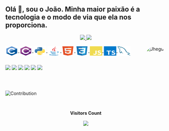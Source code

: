 ## Olá 👋, sou o João. Minha maior paixão é a tecnologia e o modo de via que ela nos proporciona. 

<div align="center">
  <a href="https://github.com/jheguesch">
  <img height="135em" src="https://github-readme-stats.vercel.app/api?username=jheguesch&show_icons=true&theme=monokai&include_all_commits=true&count_private=true"/>
  <img height="135em" src="https://github-readme-stats.vercel.app/api/top-langs/?username=jheguesch&layout=compact&langs_count=7&theme=monokai"/>
</div>

<div style="display: inline_block"><br>
  <img align="center" alt="Jhegue-C" height="30" width="40" src="https://raw.githubusercontent.com/devicons/devicon/master/icons/c/c-original.svg">
  <img align="center" alt="Jhegue-Csharp" height="30" width="40" src="https://raw.githubusercontent.com/devicons/devicon/master/icons/csharp/csharp-original.svg">
  <img align="center" alt="Jhegue-Python" height="30" width="40" src="https://raw.githubusercontent.com/devicons/devicon/master/icons/python/python-original.svg">
  <img align="center" alt="Jhegue-Java" height="30" width="40" src="https://github.com/devicons/devicon/blob/master/icons/java/java-original.svg">
  <img align="center" alt="Jhegue-HTML" height="30" width="40" src="https://raw.githubusercontent.com/devicons/devicon/master/icons/html5/html5-original.svg">
  <img align="center" alt="Jhegue-CSS" height="30" width="40" src="https://raw.githubusercontent.com/devicons/devicon/master/icons/css3/css3-original.svg">
  <img align="center" alt="Jhegue-Js" height="30" width="40" src="https://raw.githubusercontent.com/devicons/devicon/master/icons/javascript/javascript-plain.svg">
  <img align="center" alt="Jhegue-Ts" height="30" width="40" src="https://raw.githubusercontent.com/devicons/devicon/master/icons/typescript/typescript-plain.svg">
  <img align="center" alt="Jhegue-MySql" height="30" width="40" src="https://raw.githubusercontent.com/devicons/devicon/master/icons/mysql/mysql-original.svg">
  <img align="right" alt="Jhegue" height="150" style="border-radius:50px;" src="https://cdn.discordapp.com/attachments/778496392880193536/1229205227299672094/948a47baa4608016f774848e88c9eacd.gif?ex=662ed593&is=661c6093&hm=5f4c5a0fcb23e69721eeaec3281729f3c6459160be40132684d4b2bbae6dd724&">
</div>
  
  ##
  
<div>
  <a href="https://twitter.com/Jheguesch" target="_blank"><img src="https://img.shields.io/badge/Twitter-14171A?style=for-the-badge&logo=x&logoColor=white" target="_blank"></a>
  <a href = "mailto:joao.heguedusch@proton.me"><img src="https://img.shields.io/badge/-Gmail-%23333?style=for-the-badge&logo=gmail&logoColor=white" target="_blank"></a>
  <a href="https://instagram.com/jheguesch" target="_blank"><img src="https://img.shields.io/badge/-Instagram-%23E4405F?style=for-the-badge&logo=instagram&logoColor=white" target="_blank"></a>
  <a href="https://www.twitch.tv/jheguesch" target="_blank"><img src="https://img.shields.io/badge/Twitch-9146FF?style=for-the-badge&logo=twitch&logoColor=white" target="_blank"></a>
  <a href="https://steamcommunity.com/id/jhegue/" target="_blank"><img src="https://img.shields.io/badge/Steam-000000?style=for-the-badge&logo=steam&logoColor=white"/></a>
  <a href="https://discord.com/users/597512574015111208" target="_blank"><img src="https://img.shields.io/badge/Discord-7289da?style=for-the-badge&logo=discord&logoColor=white" target="_blank"></a> 
</div>

<br><br>

![Contribution](https://activity-graph.herokuapp.com/graph?username=jheguesch&theme=monokai&hide_border=true&area=true)


<div align="center">
<br>
<p align="centre"><b>Visitors Count</b></p>  
<p align="center"><img align="center" src="https://profile-counter.glitch.me/{jheguesch}/count.svg" /></p> 
</div>
